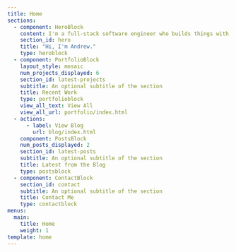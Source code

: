 ```yaml
---
title: Home
sections:
  - component: HeroBlock
    content: I'm a full-stack software engineer who builds things with Ruby.
    section_id: hero
    title: "Hi, I'm Andrew."
    type: heroblock
  - component: PortfolioBlock
    layout_style: mosaic
    num_projects_displayed: 6
    section_id: latest-projects
    subtitle: An optional subtitle of the section
    title: Recent Work
    type: portfolioblock
    view_all_text: View All
    view_all_url: portfolio/index.html
  - actions:
      - label: View Blog
        url: blog/index.html
    component: PostsBlock
    num_posts_displayed: 2
    section_id: latest-posts
    subtitle: An optional subtitle of the section
    title: Latest from the Blog
    type: postsblock
  - component: ContactBlock
    section_id: contact
    subtitle: An optional subtitle of the section
    title: Contact Me
    type: contactblock
menus:
  main:
    title: Home
    weight: 1
template: home
---
```

